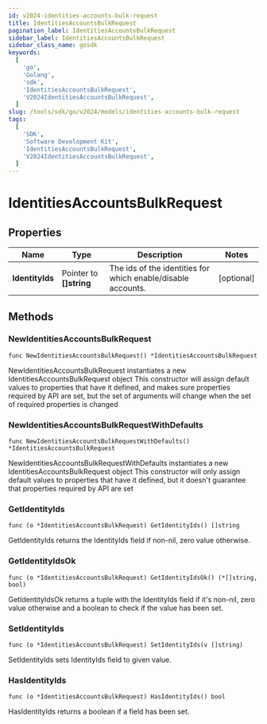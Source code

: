 ```yaml
---
id: v2024-identities-accounts-bulk-request
title: IdentitiesAccountsBulkRequest
pagination_label: IdentitiesAccountsBulkRequest
sidebar_label: IdentitiesAccountsBulkRequest
sidebar_class_name: gosdk
keywords:
  [
    'go',
    'Golang',
    'sdk',
    'IdentitiesAccountsBulkRequest',
    'V2024IdentitiesAccountsBulkRequest',
  ]
slug: /tools/sdk/go/v2024/models/identities-accounts-bulk-request
tags:
  [
    'SDK',
    'Software Development Kit',
    'IdentitiesAccountsBulkRequest',
    'V2024IdentitiesAccountsBulkRequest',
  ]
---
```


# IdentitiesAccountsBulkRequest

## Properties

| Name | Type | Description | Notes |
| --- | --- | --- | --- |
| **IdentityIds** | Pointer to **[]string** | The ids of the identities for which enable/disable accounts. | [optional] |

## Methods

### NewIdentitiesAccountsBulkRequest

`func NewIdentitiesAccountsBulkRequest() *IdentitiesAccountsBulkRequest`

NewIdentitiesAccountsBulkRequest instantiates a new IdentitiesAccountsBulkRequest object This constructor will assign default values to properties that have it defined, and makes sure properties required by API are set, but the set of arguments will change when the set of required properties is changed

### NewIdentitiesAccountsBulkRequestWithDefaults

`func NewIdentitiesAccountsBulkRequestWithDefaults() *IdentitiesAccountsBulkRequest`

NewIdentitiesAccountsBulkRequestWithDefaults instantiates a new IdentitiesAccountsBulkRequest object This constructor will only assign default values to properties that have it defined, but it doesn't guarantee that properties required by API are set

### GetIdentityIds

`func (o *IdentitiesAccountsBulkRequest) GetIdentityIds() []string`

GetIdentityIds returns the IdentityIds field if non-nil, zero value otherwise.

### GetIdentityIdsOk

`func (o *IdentitiesAccountsBulkRequest) GetIdentityIdsOk() (*[]string, bool)`

GetIdentityIdsOk returns a tuple with the IdentityIds field if it's non-nil, zero value otherwise and a boolean to check if the value has been set.

### SetIdentityIds

`func (o *IdentitiesAccountsBulkRequest) SetIdentityIds(v []string)`

SetIdentityIds sets IdentityIds field to given value.

### HasIdentityIds

`func (o *IdentitiesAccountsBulkRequest) HasIdentityIds() bool`

HasIdentityIds returns a boolean if a field has been set.
